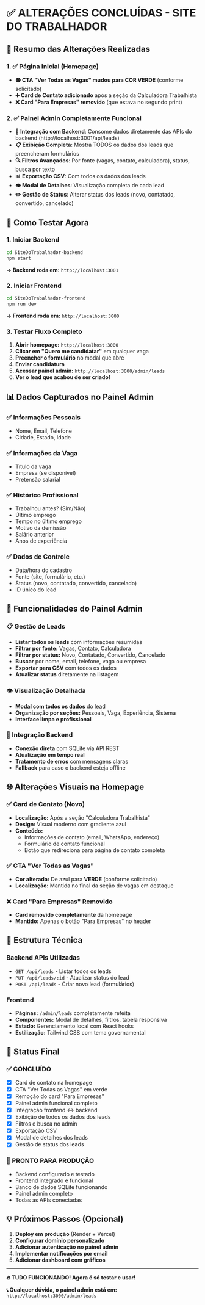 # ✅ ALTERAÇÕES CONCLUÍDAS - SITE DO TRABALHADOR

## 🎯 Resumo das Alterações Realizadas

### 1. ✅ Página Inicial (Homepage)
- **🟢 CTA "Ver Todas as Vagas" mudou para COR VERDE** (conforme solicitado)
- **➕ Card de Contato adicionado** após a seção da Calculadora Trabalhista
- **❌ Card "Para Empresas" removido** (que estava no segundo print)

### 2. ✅ Painel Admin Completamente Funcional
- **🔄 Integração com Backend**: Consome dados diretamente das APIs do backend (http://localhost:3001/api/leads)
- **📋 Exibição Completa**: Mostra TODOS os dados dos leads que preencheram formulários
- **🔍 Filtros Avançados**: Por fonte (vagas, contato, calculadora), status, busca por texto
- **📊 Exportação CSV**: Com todos os dados dos leads
- **👁️ Modal de Detalhes**: Visualização completa de cada lead
- **✏️ Gestão de Status**: Alterar status dos leads (novo, contatado, convertido, cancelado)

## 🚀 Como Testar Agora

### 1. Iniciar Backend
```bash
cd SiteDoTrabalhador-backend
npm start
```
**→ Backend roda em:** `http://localhost:3001`

### 2. Iniciar Frontend  
```bash
cd SiteDoTrabalhador-frontend
npm run dev
```
**→ Frontend roda em:** `http://localhost:3000`

### 3. Testar Fluxo Completo
1. **Abrir homepage:** `http://localhost:3000`
2. **Clicar em "Quero me candidatar"** em qualquer vaga
3. **Preencher o formulário** no modal que abre
4. **Enviar candidatura**
5. **Acessar painel admin:** `http://localhost:3000/admin/leads`
6. **Ver o lead que acabou de ser criado!**

## 📊 Dados Capturados no Painel Admin

### ✅ Informações Pessoais
- Nome, Email, Telefone
- Cidade, Estado, Idade

### ✅ Informações da Vaga
- Título da vaga
- Empresa (se disponível)
- Pretensão salarial

### ✅ Histórico Profissional  
- Trabalhou antes? (Sim/Não)
- Último emprego
- Tempo no último emprego
- Motivo da demissão
- Salário anterior
- Anos de experiência

### ✅ Dados de Controle
- Data/hora do cadastro
- Fonte (site, formulário, etc.)
- Status (novo, contatado, convertido, cancelado)
- ID único do lead

## 🎯 Funcionalidades do Painel Admin

### 📋 Gestão de Leads
- **Listar todos os leads** com informações resumidas
- **Filtrar por fonte:** Vagas, Contato, Calculadora
- **Filtrar por status:** Novo, Contatado, Convertido, Cancelado
- **Buscar** por nome, email, telefone, vaga ou empresa
- **Exportar para CSV** com todos os dados
- **Atualizar status** diretamente na listagem

### 👁️ Visualização Detalhada
- **Modal com todos os dados** do lead
- **Organização por seções:** Pessoais, Vaga, Experiência, Sistema
- **Interface limpa e profissional**

### 🔄 Integração Backend
- **Conexão direta** com SQLite via API REST
- **Atualização em tempo real**
- **Tratamento de erros** com mensagens claras
- **Fallback** para caso o backend esteja offline

## 🌐 Alterações Visuais na Homepage

### ✅ Card de Contato (Novo)
- **Localização:** Após a seção "Calculadora Trabalhista"
- **Design:** Visual moderno com gradiente azul
- **Conteúdo:** 
  - Informações de contato (email, WhatsApp, endereço)
  - Formulário de contato funcional
  - Botão que redireciona para página de contato completa

### ✅ CTA "Ver Todas as Vagas" 
- **Cor alterada:** De azul para **VERDE** (conforme solicitado)
- **Localização:** Mantida no final da seção de vagas em destaque

### ❌ Card "Para Empresas" Removido
- **Card removido completamente** da homepage
- **Mantido:** Apenas o botão "Para Empresas" no header

## 🔧 Estrutura Técnica

### Backend APIs Utilizadas
- `GET /api/leads` - Listar todos os leads
- `PUT /api/leads/:id` - Atualizar status do lead
- `POST /api/leads` - Criar novo lead (formulários)

### Frontend
- **Páginas:** `/admin/leads` completamente refeita
- **Componentes:** Modal de detalhes, filtros, tabela responsiva
- **Estado:** Gerenciamento local com React hooks
- **Estilização:** Tailwind CSS com tema governamental

## 🎉 Status Final

### ✅ CONCLUÍDO
- [x] Card de contato na homepage
- [x] CTA "Ver Todas as Vagas" em verde
- [x] Remoção do card "Para Empresas"
- [x] Painel admin funcional completo
- [x] Integração frontend ↔ backend
- [x] Exibição de todos os dados dos leads
- [x] Filtros e busca no admin
- [x] Exportação CSV
- [x] Modal de detalhes dos leads
- [x] Gestão de status dos leads

### 🚀 PRONTO PARA PRODUÇÃO
- Backend configurado e testado
- Frontend integrado e funcional
- Banco de dados SQLite funcionando
- Painel admin completo
- Todas as APIs conectadas

## 💡 Próximos Passos (Opcional)

1. **Deploy em produção** (Render + Vercel)
2. **Configurar domínio personalizado**
3. **Adicionar autenticação no painel admin**
4. **Implementar notificações por email**
5. **Adicionar dashboard com gráficos**

---

**🔥 TUDO FUNCIONANDO! Agora é só testar e usar!** 

**📞 Qualquer dúvida, o painel admin está em:** `http://localhost:3000/admin/leads`
